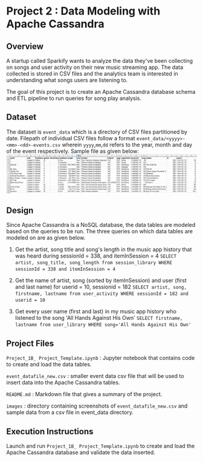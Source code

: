 # Project 2 : Data Modeling with Apache Cassandra

## Overview

A startup called Sparkify wants to analyze the data they've been collecting on songs and user activity on their new music streaming app. The data collected is stored in CSV files and the analytics team is interested in understanding what songs users are listening to. 

The goal of this project is to create an Apache Cassandra database schema and ETL pipeline to run queries for song play analysis.

## Dataset

The dataset is ```event_data``` which is a directory of CSV files partitioned by date.
Filepath of individual CSV files follow a format ```event_data/<yyyy>-<mm>-<dd>-events.csv``` wherein ```yyyy```,```mm```,```dd``` refers to the year, month and day of the event respectively.
Sample file as given below:
![](images/image_event_data_file_sample.png)


## Design
Since Apache Cassandra is a NoSQL database, the data tables are modeled based on the queries to be run. The three queries on which data tables are modeled on are as given below.

1. Get the artist, song title and song's length in the music app history that was heard during sessionId = 338, and itemInSession = 4
```SELECT artist, song_title, song_length from session_library WHERE sessionId = 338 and itemInSession = 4```

2. Get the name of artist, song (sorted by itemInSession) and user (first and last name) for userid = 10, sessionid = 182
```SELECT artist, song, firstname, lastname from user_activity WHERE sessionId = 182 and userid = 10```

3. Get every user name (first and last) in my music app history who listened to the song 'All Hands Against His Own'
```SELECT firstname, lastname from user_library WHERE song='All Hands Against His Own' ```



## Project Files

`Project_1B_ Project_Template.ipynb` : Jupyter notebook that contains code to create and load the data tables.

`event_datafile_new.csv` : smaller event data csv file that will be used to insert data into the Apache Cassandra tables.

`README.md` : Markdown file that gives a summary of the project.

`images` : directory containing screenshots of `event_datafile_new.csv` and sample data from a csv file in event_data directory.


## Execution Instructions

Launch and run `Project_1B_ Project_Template.ipynb` to create and load the Apache Cassandra database and validate the data inserted.






